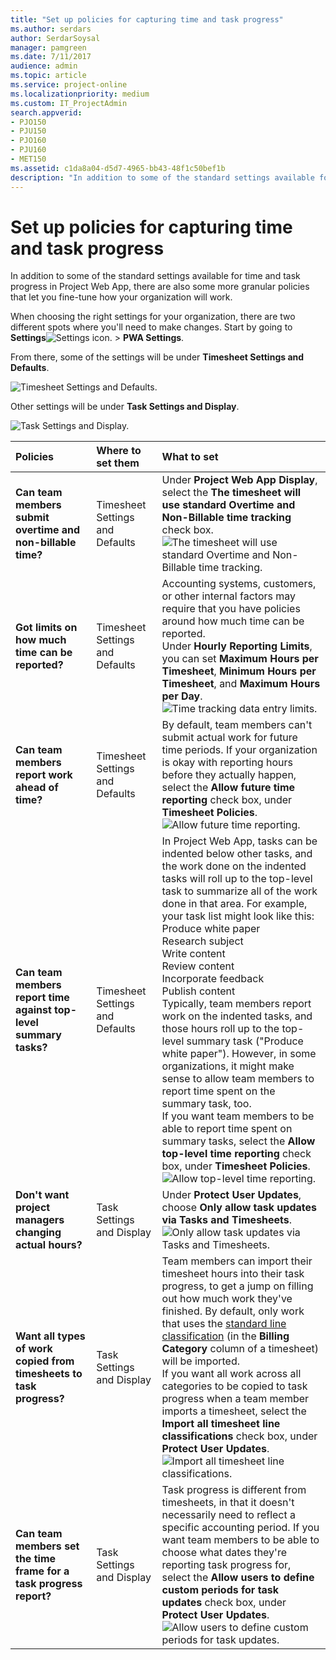 ```yaml
---
title: "Set up policies for capturing time and task progress"
ms.author: serdars
author: SerdarSoysal
manager: pamgreen
ms.date: 7/11/2017
audience: admin
ms.topic: article
ms.service: project-online
ms.localizationpriority: medium
ms.custom: IT_ProjectAdmin
search.appverid:
- PJO150
- PJU150
- PJO160
- PJU160
- MET150
ms.assetid: c1da8a04-d5d7-4965-bb43-48f1c50bef1b
description: "In addition to some of the standard settings available for time and task progress in Project Web App, there are also some more granular policies that let you fine-tune how your organization will work."
---
```


# Set up policies for capturing time and task progress

In addition to some of the standard settings available for time and task progress in Project Web App, there are also some more granular policies that let you fine-tune how your organization will work.
  
When choosing the right settings for your organization, there are two different spots where you'll need to make changes. Start by going to **Settings**![Settings icon.](media/22ecb306-849a-4d04-8885-fe49ec9df8ce.png) \> **PWA Settings**.
  
From there, some of the settings will be under **Timesheet Settings and Defaults**.
  
![Timesheet Settings and Defaults.](media/4b39ea36-c7ed-4dd4-aece-56f4e959af2a.png)
  
Other settings will be under **Task Settings and Display**.
  
![Task Settings and Display.](media/5306f2b4-bfa5-4c30-a91f-c785d5e90157.png)
  
|**Policies**|**Where to set them**|**What to set**|
|:-----|:-----|:-----|
|**Can team members submit overtime and non-billable time?** <br/> |Timesheet Settings and Defaults  <br/> |Under **Project Web App Display**, select the **The timesheet will use standard Overtime and Non-Billable time tracking** check box.  <br/> ![The timesheet will use standard Overtime and Non-Billable time tracking.](media/7de8e96c-ff3c-40a1-8551-1a6437de0270.png)|
|**Got limits on how much time can be reported?** <br/> |Timesheet Settings and Defaults  <br/> |Accounting systems, customers, or other internal factors may require that you have policies around how much time can be reported.  <br/> Under **Hourly Reporting Limits**, you can set **Maximum Hours per Timesheet**, **Minimum Hours per Timesheet**, and **Maximum Hours per Day**.  <br/> ![Time tracking data entry limits.](media/3e6aa8b1-768f-4241-bf0b-803e3554f7fe.png)|
|**Can team members report work ahead of time?** <br/> |Timesheet Settings and Defaults  <br/> |By default, team members can't submit actual work for future time periods. If your organization is okay with reporting hours before they actually happen, select the **Allow future time reporting** check box, under **Timesheet Policies**.  <br/> ![Allow future time reporting.](media/1c0a7492-78ff-4636-ada4-8eff602d02e6.png)|
|**Can team members report time against top-level summary tasks?** <br/> |Timesheet Settings and Defaults  <br/> | In Project Web App, tasks can be indented below other tasks, and the work done on the indented tasks will roll up to the top-level task to summarize all of the work done in that area. For example, your task list might look like this:  <br/>  Produce white paper  <br/>  Research subject  <br/>  Write content  <br/>  Review content  <br/>  Incorporate feedback  <br/>  Publish content  <br/>  Typically, team members report work on the indented tasks, and those hours roll up to the top-level summary task ("Produce white paper"). However, in some organizations, it might make sense to allow team members to report time spent on the summary task, too.  <br/>  If you want team members to be able to report time spent on summary tasks, select the **Allow top-level time reporting** check box, under **Timesheet Policies**.  <br/> ![Allow top-level time reporting.](media/01640bc6-1975-4698-9fe2-68674415d7a9.png)|
|**Don't want project managers changing actual hours?** <br/> |Task Settings and Display  <br/> |Under **Protect User Updates**, choose **Only allow task updates via Tasks and Timesheets**.  <br/> ![Only allow task updates via Tasks and Timesheets.](media/6c1194ca-3336-4720-860a-aff05307a839.png)|
|**Want all types of work copied from timesheets to task progress?** <br/> |Task Settings and Display  <br/> |Team members can import their timesheet hours into their task progress, to get a jump on filling out how much work they've finished. By default, only work that uses the [standard line classification](set-up-categories-for-timesheet-rows.md) (in the **Billing Category** column of a timesheet) will be imported.  <br/> If you want all work across all categories to be copied to task progress when a team member imports a timesheet, select the **Import all timesheet line classifications** check box, under **Protect User Updates**.  <br/> ![Import all timesheet line classifications.](media/257545a0-3b09-4f17-a011-44947b6c665e.png)|
|**Can team members set the time frame for a task progress report?** <br/> |Task Settings and Display  <br/> |Task progress is different from timesheets, in that it doesn't necessarily need to reflect a specific accounting period. If you want team members to be able to choose what dates they're reporting task progress for, select the **Allow users to define custom periods for task updates** check box, under **Protect User Updates**.  <br/> ![Allow users to define custom periods for task updates.](media/d40ec644-2c60-4254-88ce-2964c3bf3bef.png)|
   

